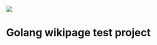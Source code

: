 ![](https://github.com/tobeck/gowiki/blob/master/.github/workflows/go.yml/badge.svg)

# Golang wikipage test project
